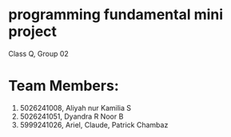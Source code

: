 # programming fundamental mini project
Class Q, Group 02
# Team Members:
1. 5026241008, Aliyah nur Kamilia S
2. 5026241051, Dyandra R Noor B
3. 5999241026, Ariel, Claude, Patrick Chambaz
